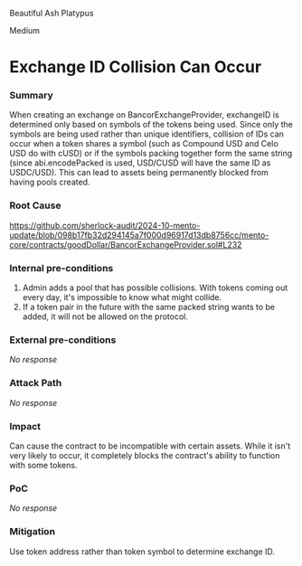 Beautiful Ash Platypus

Medium

# Exchange ID Collision Can Occur

### Summary

When creating an exchange on BancorExchangeProvider, exchangeID is determined only based on symbols of the tokens being used. Since only the symbols are being used rather than unique identifiers, collision of IDs can occur when a token shares a symbol (such as Compound USD and Celo USD do with cUSD) or if the symbols packing together form the same string (since abi.encodePacked is used, USD/CUSD will have the same ID as USDC/USD). This can lead to assets being permanently blocked from having pools created.

### Root Cause

https://github.com/sherlock-audit/2024-10-mento-update/blob/098b17fb32d294145a7f000d96917d13db8756cc/mento-core/contracts/goodDollar/BancorExchangeProvider.sol#L232

### Internal pre-conditions

1. Admin adds a pool that has possible collisions. With tokens coming out every day, it's impossible to know what might collide.
2. If a token pair in the future with the same packed string wants to be added, it will not be allowed on the protocol.

### External pre-conditions

_No response_

### Attack Path

_No response_

### Impact

Can cause the contract to be incompatible with certain assets. While it isn't very likely to occur, it completely blocks the contract's ability to function with some tokens.

### PoC

_No response_

### Mitigation

Use token address rather than token symbol to determine exchange ID.